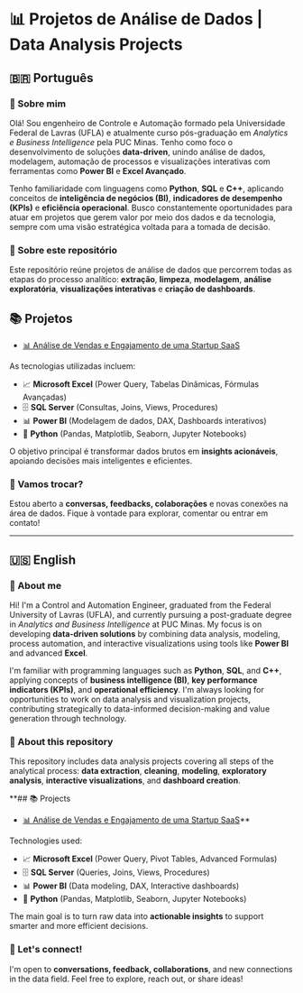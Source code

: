 # 📊 Projetos de Análise de Dados | Data Analysis Projects

## 🇧🇷 Português

### 👋 Sobre mim

Olá! Sou engenheiro de Controle e Automação formado pela Universidade Federal de Lavras (UFLA) e atualmente curso pós-graduação em *Analytics e Business Intelligence* pela PUC Minas. Tenho como foco o desenvolvimento de soluções **data-driven**, unindo análise de dados, modelagem, automação de processos e visualizações interativas com ferramentas como **Power BI** e **Excel Avançado**.

Tenho familiaridade com linguagens como **Python**, **SQL** e **C++**, aplicando conceitos de **inteligência de negócios (BI)**, **indicadores de desempenho (KPIs)** e **eficiência operacional**. Busco constantemente oportunidades para atuar em projetos que gerem valor por meio dos dados e da tecnologia, sempre com uma visão estratégica voltada para a tomada de decisão.

### 📂 Sobre este repositório

Este repositório reúne projetos de análise de dados que percorrem todas as etapas do processo analítico: **extração**, **limpeza**, **modelagem**, **análise exploratória**, **visualizações interativas** e **criação de dashboards**.

## 📚 Projetos

- [📊 Análise de Vendas e Engajamento de uma Startup SaaS](./Projeto_SaaS_BI/Docs/README.md)

As tecnologias utilizadas incluem:

- 📈 **Microsoft Excel** (Power Query, Tabelas Dinâmicas, Fórmulas Avançadas)  
- 🗄️ **SQL Server** (Consultas, Joins, Views, Procedures)  
- 📊 **Power BI** (Modelagem de dados, DAX, Dashboards interativos)  
- 🐍 **Python** (Pandas, Matplotlib, Seaborn, Jupyter Notebooks)

O objetivo principal é transformar dados brutos em **insights acionáveis**, apoiando decisões mais inteligentes e eficientes.

### 🤝 Vamos trocar?

Estou aberto a **conversas, feedbacks, colaborações** e novas conexões na área de dados. Fique à vontade para explorar, comentar ou entrar em contato!

---

## 🇺🇸 English

### 👋 About me

Hi! I'm a Control and Automation Engineer, graduated from the Federal University of Lavras (UFLA), and currently pursuing a post-graduate degree in *Analytics and Business Intelligence* at PUC Minas. My focus is on developing **data-driven solutions** by combining data analysis, modeling, process automation, and interactive visualizations using tools like **Power BI** and advanced **Excel**.

I'm familiar with programming languages such as **Python**, **SQL**, and **C++**, applying concepts of **business intelligence (BI)**, **key performance indicators (KPIs)**, and **operational efficiency**. I'm always looking for opportunities to work on data analysis and visualization projects, contributing strategically to data-informed decision-making and value generation through technology.

### 📂 About this repository

This repository includes data analysis projects covering all steps of the analytical process: **data extraction**, **cleaning**, **modeling**, **exploratory analysis**, **interactive visualizations**, and **dashboard creation**.

**## 📚 Projects

- [📊 Análise de Vendas e Engajamento de uma Startup SaaS](./Projeto_SaaS_BI/Docs/README.md)**

Technologies used:

- 📈 **Microsoft Excel** (Power Query, Pivot Tables, Advanced Formulas)  
- 🗄️ **SQL Server** (Queries, Joins, Views, Procedures)  
- 📊 **Power BI** (Data modeling, DAX, Interactive dashboards)  
- 🐍 **Python** (Pandas, Matplotlib, Seaborn, Jupyter Notebooks)

The main goal is to turn raw data into **actionable insights** to support smarter and more efficient decisions.

### 🤝 Let's connect!

I'm open to **conversations, feedback, collaborations**, and new connections in the data field. Feel free to explore, reach out, or share ideas!

